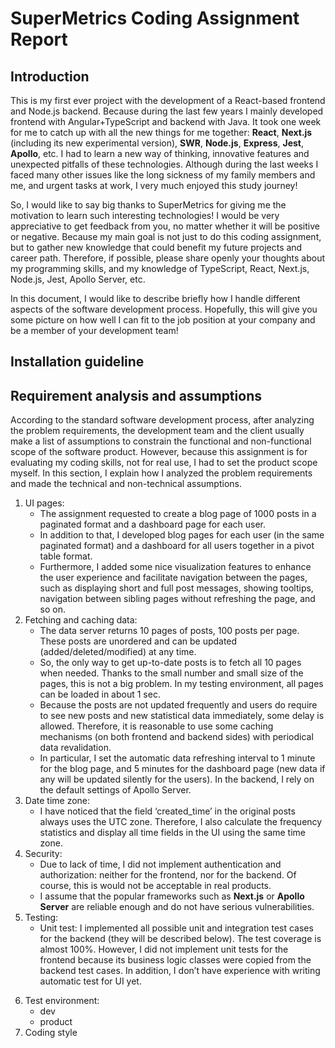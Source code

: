 # SuperMetrics Coding Assignment Report

## Introduction

This is my first ever project with the development of a React-based frontend and Node.js backend. Because during the last few years I mainly developed frontend with Angular+TypeScript and backend with Java. It took one week for me to catch up with all the new things for me together: **React**, **Next.js** (including its new experimental version), **SWR**, **Node.js**, **Express**, **Jest**, **Apollo**, etc. I had to learn a new way of thinking, innovative features and unexpected pitfalls of these technologies. Although during the last weeks I faced many other issues like the long sickness of my family members and me, and urgent tasks at work, I very much enjoyed this study journey! 

So, I would like to say big thanks to SuperMetrics for giving me the motivation to learn such interesting technologies! I would be very appreciative to get feedback from you, no matter whether it will be positive or negative. Because my main goal is not just to do this coding assignment, but to gather new knowledge that could benefit my future projects and career path. Therefore, if possible, please share openly your thoughts about my programming skills, and my knowledge of TypeScript, React, Next.js, Node.js, Jest, Apollo Server, etc.

In this document, I would like to describe briefly how I handle different aspects of the software development process. Hopefully, this will give you some picture on how well I can fit to the job position at your company and be a member of your development team!


## Installation guideline


## Requirement analysis and assumptions
According to the standard software development process, after analyzing the problem requirements, the development team and the client usually make a list of assumptions to constrain the functional and non-functional scope of the software product. However, because this assignment is for evaluating my coding skills, not for real use, I had to set the product scope myself. 
In this section, I explain how I analyzed the problem requirements and made the technical and non-technical assumptions. 

1.	UI pages:
    - The assignment requested to create a blog page of 1000 posts in a paginated format and a dashboard page for each user.
    - In addition to that, I developed blog pages for each user (in the same paginated format) and a dashboard for all users together in a pivot table format.
    - Furthermore, I added some nice visualization features to enhance the user experience and facilitate navigation between the pages, such as displaying short and full post messages, showing tooltips, navigation between sibling pages without refreshing the page, and so on.
2.	Fetching and caching data:
    - The data server returns 10 pages of posts, 100 posts per page. These posts are unordered and can be updated (added/deleted/modified) at any time. 
    - So, the only way to get up-to-date posts is to fetch all 10 pages when needed. Thanks to the small number and small size of the pages, this is not a big problem. In my testing environment, all pages can be loaded in about 1 sec.
    - Because the posts are not updated frequently and users do require to see new posts and new statistical data immediately, some delay is allowed. Therefore, it is reasonable to use some caching mechanisms (on both frontend and backend sides) with periodical data revalidation.
    - In particular, I set the automatic data refreshing interval to 1 minute for the blog page, and 5 minutes for the dashboard page (new data if any will be updated silently for the users). In the backend, I rely on the default settings of Apollo Server. 
3.	Date time zone:
    - I have noticed that the field ‘created_time’ in the original posts always uses the UTC zone. Therefore, I also calculate the frequency statistics and display all time fields in the UI using the same time zone.
4.	Security:
    - Due to lack of time, I did not implement authentication and authorization: neither for the frontend, nor for the backend. Of course, this is would not be acceptable in real products.
    - I assume that the popular frameworks such as **Next.js** or **Apollo Server** are reliable enough and do not have serious vulnerabilities.
5.	Testing:
    - Unit test: I implemented all possible unit and integration test cases for the backend (they will be described below). The test coverage is almost 100%. However, I did not implement unit tests for the frontend because its business logic classes were copied from the backend test cases. In addition, I don’t have experience with writing automatic test for UI yet.
6)	Test environment:
    - dev
    - product
7)	Coding style
